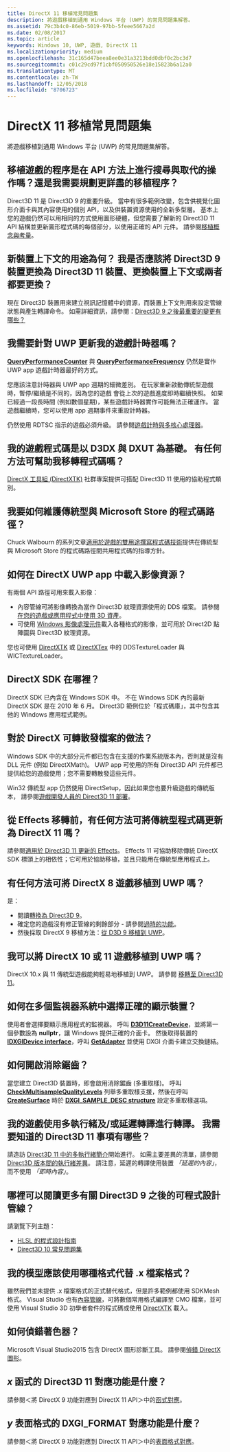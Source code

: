 ```yaml
---
title: DirectX 11 移植常見問題集
description: 將遊戲移植到通用 Windows 平台 (UWP) 的常見問題集解答。
ms.assetid: 79c3b4c0-86eb-5019-97bb-5feee5667a2d
ms.date: 02/08/2017
ms.topic: article
keywords: Windows 10, UWP, 遊戲, DirectX 11
ms.localizationpriority: medium
ms.openlocfilehash: 31c165d47beea8ee0e31a3213bdd0dbf0c2bc3d7
ms.sourcegitcommit: c01c29cd97f1cbf050950526e18e15823b6a12a0
ms.translationtype: MT
ms.contentlocale: zh-TW
ms.lasthandoff: 12/05/2018
ms.locfileid: "8706723"
---
```

# <a name="directx-11-porting-faq"></a>DirectX 11 移植常見問題集




將遊戲移植到通用 Windows 平台 (UWP) 的常見問題集解答。

## <a name="is-porting-my-game-going-to-be-a-set-of-search-and-replace-operations-on-api-methods-or-do-i-need-to-plan-for-a-more-thoughtful-porting-process"></a>移植遊戲的程序是在 API 方法上進行搜尋與取代的操作嗎？還是我需要規劃更詳盡的移植程序？


Direct3D 11 是 Direct3D 9 的重要升級。 當中有很多範例改變，包含供視覺化圖形介面卡與其內容使用的個別 API，以及供裝置資源使用的全新多型層。 基本上您的遊戲仍然可以用相同的方式使用圖形硬體，但您需要了解新的 Direct3D 11 API 結構並更新圖形程式碼的每個部分，以使用正確的 API 元件。 請參閱[移植概念與考量](porting-considerations.md)。

## <a name="what-is-the-new-device-context-for-am-i-supposed-to-replace-my-direct3d-9-device-with-the-direct3d-11-device-the-device-context-or-both"></a>新裝置上下文的用途為何？ 我是否應該將 Direct3D 9 裝置更換為 Direct3D 11 裝置、更換裝置上下文或兩者都要更換？


現在 Direct3D 裝置用來建立視訊記憶體中的資源，而裝置上下文則用來設定管線狀態與產生轉譯命令。 如需詳細資訊，請參閱：[Direct3D 9 之後最重要的變更有哪些？](understand-direct3d-11-1-concepts.md)

##  <a name="do-i-have-to-update-my-game-timer-for-uwp"></a>我需要針對 UWP 更新我的遊戲計時器嗎？


[**QueryPerformanceCounter**](https://msdn.microsoft.com/library/windows/desktop/ms644904) 與 [**QueryPerformanceFrequency**](https://msdn.microsoft.com/library/windows/desktop/ms644905) 仍然是實作 UWP app 遊戲計時器最好的方式。

您應該注意計時器與 UWP app 週期的細微差別。 在玩家重新啟動傳統型遊戲時，暫停/繼續是不同的，因為您的遊戲 會從上次的遊戲進度即時繼續快照。 如果已經過一段長時間 (例如數個星期)，某些遊戲計時器實作可能無法正確運作。 當遊戲繼續時，您可以使用 app 週期事件來重設計時器。

仍然使用 RDTSC 指示的遊戲必須升級。 請參閱[遊戲計時與多核心處理器](https://msdn.microsoft.com/library/windows/desktop/ee417693)。

## <a name="my-game-code-is-based-on-d3dx-and-dxut-is-there-anything-available-that-can-help-me-migrate-my-code"></a>我的遊戲程式碼是以 D3DX 與 DXUT 為基礎。 有任何方法可幫助我移轉程式碼嗎？


[DirectX 工具組 (DirectXTK)](http://go.microsoft.com/fwlink/p/?LinkID=248929) 社群專案提供可搭配 Direct3D 11 使用的協助程式類別。

##  <a name="how-do-i-maintain-code-paths-for-the-desktop-and-the-microsoft-store"></a>我要如何維護傳統型與 Microsoft Store 的程式碼路徑？


Chuck Walbourn 的系列文章[適用於遊戲的雙用途撰寫程式碼技術](http://go.microsoft.com/fwlink/p/?LinkID=286210)提供在傳統型與 Microsoft Store 的程式碼路徑間共用程式碼的指導方針。

##  <a name="how-do-i-load-image-resources-in-my-directx-uwp-app"></a>如何在 DirectX UWP app 中載入影像資源？


有兩個 API 路徑可用來載入影像：

-   內容管線可將影像轉換為當作 Direct3D 紋理資源使用的 DDS 檔案。 請參閱[在您的遊戲或應用程式中使用 3D 資產](https://msdn.microsoft.com/library/windows/apps/hh972446.aspx)。
-   可使用 [Windows 影像處理元件](https://msdn.microsoft.com/library/windows/desktop/ee719902)載入各種格式的影像，並可用於 Direct2D 點陣圖與 Direct3D 紋理資源。

您也可使用 [DirectXTK](http://go.microsoft.com/fwlink/p/?LinkID=248929) 或 [DirectXTex](http://go.microsoft.com/fwlink/p/?LinkID=248926) 中的 DDSTextureLoader 與 WICTextureLoader。

## <a name="where-is-the-directx-sdk"></a>DirectX SDK 在哪裡？


DirectX SDK 已內含在 Windows SDK 中。 不在 Windows SDK 內的最新 DirectX SDK 是在 2010 年 6 月。 Direct3D 範例位於「程式碼庫」，其中包含其他的 Windows 應用程式範例。

## <a name="what-about-directx-redistributables"></a>對於 DirectX 可轉散發檔案的做法？


Windows SDK 中的大部分元件都已包含在支援的作業系統版本內，否則就是沒有 DLL 元件 (例如 DirectXMath)。 UWP app 可使用的所有 Direct3D API 元件都已提供給您的遊戲使用；您不需要轉散發這些元件。

Win32 傳統型 app 仍然使用 DirectSetup，因此如果您也要升級遊戲的傳統版本， 請參閱[遊戲開發人員的 Direct3D 11 部署](https://msdn.microsoft.com/library/windows/desktop/ee416644)。

## <a name="is-there-any-way-i-can-update-my-desktop-code-to-directx-11-before-moving-away-from-effects"></a>從 Effects 移轉前，有任何方法可將傳統型程式碼更新為 DirectX 11 嗎？


請參閱[適用於 Direct3D 11 更新的 Effects](http://go.microsoft.com/fwlink/p/?LinkId=271568)。 Effects 11 可協助移除傳統 DirectX SDK 標頭上的相依性；它可用於協助移植，並且只能用在傳統型應用程式上。

##  <a name="is-there-a-path-for-porting-my-directx-8-game-to-uwp"></a>有任何方法可將 DirectX 8 遊戲移植到 UWP 嗎？


是：

-   閱讀[轉換為 Direct3D 9](https://msdn.microsoft.com/library/windows/desktop/bb204851)。
-   確定您的遊戲沒有修正管線的剩餘部分 - 請參閱[過時的功能](https://msdn.microsoft.com/library/windows/desktop/cc308047)。
-   然後採取 DirectX 9 移植方法：[從 D3D 9 移植到 UWP](walkthrough--simple-port-from-direct3d-9-to-11-1.md)。

##  <a name="can-i-port-my-directx-10-or-11-game-to-uwp"></a>我可以將 DirectX 10 或 11 遊戲移植到 UWP 嗎？


DirectX 10.x 與 11 傳統型遊戲能夠輕易地移植到 UWP。 請參閱 [移轉至 Direct3D 11](https://msdn.microsoft.com/library/windows/desktop/ff476190)。

## <a name="how-do-i-choose-the-right-display-device-in-a-multi-monitor-system"></a>如何在多個監視器系統中選擇正確的顯示裝置？


使用者會選擇要顯示應用程式的監視器。 呼叫 [**D3D11CreateDevice**](https://msdn.microsoft.com/library/windows/desktop/ff476082)，並將第一個參數設為 **nullptr**，讓 Windows 提供正確的介面卡。 然後取得裝置的 [**IDXGIDevice interface**](https://msdn.microsoft.com/library/windows/desktop/bb174527)，呼叫 [**GetAdapter**](https://msdn.microsoft.com/library/windows/desktop/bb174531) 並使用 DXGI 介面卡建立交換鏈結。

## <a name="how-do-i-turn-on-antialiasing"></a>如何開啟消除鋸齒？


當您建立 Direct3D 裝置時，即會啟用消除鋸齒 (多重取樣)。 呼叫 [**CheckMultisampleQualityLevels**](https://msdn.microsoft.com/library/windows/desktop/ff476499) 列舉多重取樣支援，然後在呼叫 [**CreateSurface**](https://msdn.microsoft.com/library/windows/desktop/bb174530) 時於 [**DXGI\_SAMPLE\_DESC structure**](https://msdn.microsoft.com/library/windows/desktop/bb173072) 設定多重取樣選項。

## <a name="my-game-renders-using-multithreading-andor-deferred-rendering-what-do-i-need-to-know-for-direct3d-11"></a>我的遊戲使用多執行緒及/或延遲轉譯進行轉譯。 我需要知道的 Direct3D 11 事項有哪些？


請造訪 [Direct3D 11 中的多執行緒簡介](https://msdn.microsoft.com/library/windows/desktop/ff476891)開始進行。 如需主要差異的清單，請參閱 [Direct3D 版本間的執行緒差異](https://msdn.microsoft.com/library/windows/desktop/ff476890)。 請注意，延遲的轉譯使用裝置 *「延遲的內容」*，而不使用 *「即時內容」*。

## <a name="where-can-i-read-more-about-the-programmable-pipeline-since-direct3d-9"></a>哪裡可以閱讀更多有關 Direct3D 9 之後的可程式設計管線？


請瀏覽下列主題：

-   [HLSL 的程式設計指南](https://msdn.microsoft.com/library/windows/desktop/bb509635)
-   [Direct3D 10 常見問題集](https://msdn.microsoft.com/library/windows/desktop/ee416643)

## <a name="what-should-i-use-instead-of-the-x-file-format-for-my-models"></a>我的模型應該使用哪種格式代替 .x 檔案格式？


雖然我們並未提供 .x 檔案格式的正式替代格式，但是許多範例都使用 SDKMesh 格式。 Visual Studio 也有[內容管線](https://msdn.microsoft.com/library/windows/apps/hh972446.aspx)，可將數個常用格式編譯至 CMO 檔案，並可使用 Visual Studio 3D 初學者套件的程式碼或使用 [DirectXTK](http://go.microsoft.com/fwlink/p/?LinkID=248929) 載入。

## <a name="how-do-i-debug-my-shaders"></a>如何偵錯著色器？


Microsoft Visual Studio2015 包含 DirectX 圖形診斷工具。 請參閱[偵錯 DirectX 圖形](https://msdn.microsoft.com/library/windows/apps/hh315751.aspx)。

##  <a name="what-is-the-direct3d-11-equivalent-for-x-function"></a>*x* 函式的 Direct3D 11 對應功能是什麼？


請參閱＜將 DirectX 9 功能對應到 DirectX 11 API＞中的[函式對應](feature-mapping.md#function-mapping)。

##  <a name="what-is-the-dxgiformat-equivalent-of-y-surface-format"></a>*y* 表面格式的 DXGI\_FORMAT 對應功能是什麼？


請參閱＜將 DirectX 9 功能對應到 DirectX 11 API＞中的[表面格式對應](feature-mapping.md#surface-format-mapping)。

 

 




